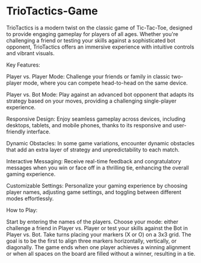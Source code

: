 # TrioTactics-Game
TrioTactics is a modern twist on the classic game of Tic-Tac-Toe, designed to provide engaging gameplay for players of all ages. Whether you're challenging a friend or testing your skills against a sophisticated bot opponent, TrioTactics offers an immersive experience with intuitive controls and vibrant visuals.





Key Features:

Player vs. Player Mode: Challenge your friends or family in classic two-player mode, where you can compete head-to-head on the same device.

Player vs. Bot Mode: Play against an advanced bot opponent that adapts its strategy based on your moves, providing a challenging single-player experience.

Responsive Design: Enjoy seamless gameplay across devices, including desktops, tablets, and mobile phones, thanks to its responsive and user-friendly interface.

Dynamic Obstacles: In some game variations, encounter dynamic obstacles that add an extra layer of strategy and unpredictability to each match.

Interactive Messaging: Receive real-time feedback and congratulatory messages when you win or face off in a thrilling tie, enhancing the overall gaming experience.

Customizable Settings: Personalize your gaming experience by choosing player names, adjusting game settings, and toggling between different modes effortlessly.




How to Play:

Start by entering the names of the players.
Choose your mode: either challenge a friend in Player vs. Player or test your skills against the Bot in Player vs. Bot.
Take turns placing your markers (X or O) on a 3x3 grid.
The goal is to be the first to align three markers horizontally, vertically, or diagonally.
The game ends when one player achieves a winning alignment or when all spaces on the board are filled without a winner, resulting in a tie.

